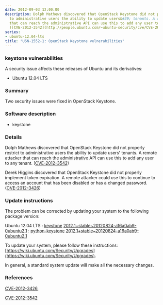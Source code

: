```yaml
---
date: 2012-09-03 12:00:00
description: Dolph Mathews discovered that OpenStack Keystone did not properly restrict
  to administrative users the ability to update users&#39; tenants. A remote attacker
  that can reach the administrative API can use this to add any user to any tenant.
  ([CVE-2012-3542](http://people.ubuntu.com/~ubuntu-security/cve/CVE-2012-3542))
series:
- ubuntu-12.04-lts
title: "USN-1552-1: OpenStack Keystone vulnerabilities"
---
```


### keystone vulnerabilities

A security issue affects these releases of Ubuntu and its derivatives:

* Ubuntu 12.04 LTS

### Summary

Two security issues were fixed in OpenStack Keystone. 

### Software description

* keystone 

### Details

Dolph Mathews discovered that OpenStack Keystone did not properly restrict to administrative users the ability to update users&#39; tenants. A remote attacker that can reach the administrative API can use this to add any user to any tenant. ([CVE-2012-3542](http://people.ubuntu.com/~ubuntu-security/cve/CVE-2012-3542))

Derek Higgins discovered that OpenStack Keystone did not properly implement token expiration. A remote attacker could use this to continue to access an account that has been disabled or has a changed password. ([CVE-2012-3426](http://people.ubuntu.com/~ubuntu-security/cve/CVE-2012-3426)) 

### Update instructions

The problem can be corrected by updating your system to the following package version:

Ubuntu 12.04 LTS
 : [keystone](https://launchpad.net/ubuntu/+source/keystone) <span> [2012.1+stable~20120824-a16a0ab9-0ubuntu2.1](https://launchpad.net/ubuntu/+source/keystone/2012.1+stable~20120824-a16a0ab9-0ubuntu2.1) </span> 
 : [python-keystone](https://launchpad.net/ubuntu/+source/keystone) <span> [2012.1+stable~20120824-a16a0ab9-0ubuntu2.1](https://launchpad.net/ubuntu/+source/keystone/2012.1+stable~20120824-a16a0ab9-0ubuntu2.1) </span> 

To update your system, please follow these instructions: [https://wiki.ubuntu.com/Security/Upgrades](https://wiki.ubuntu.com/Security/Upgrades).

In general, a standard system update will make all the necessary changes. 

### References

 [CVE-2012-3426](http://people.ubuntu.com/~ubuntu-security/cve/CVE-2012-3426), 

 [CVE-2012-3542](http://people.ubuntu.com/~ubuntu-security/cve/CVE-2012-3542)
